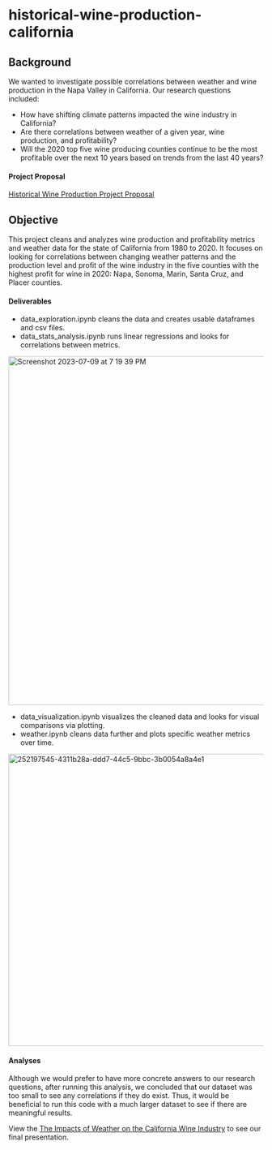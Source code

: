 # historical-wine-production-california

Background
--------
We wanted to investigate possible correlations between weather and wine production in the Napa Valley in California. Our research questions included:
* How have shifting climate patterns impacted the wine industry in California?
* Are there correlations between weather of a given year, wine production, and profitability?
* Will the 2020 top five wine producing counties continue to be the most profitable over the next 10 years based on trends from the last 40 years?
#### Project Proposal ####
[Historical Wine Production Project Proposal](https://docs.google.com/document/d/18OsHL4Vfs9UgNTMCLV9U2Mu40R0FS78hmhVpkM82z50/edit?usp=sharing
)

## Objective ##
This project cleans and analyzes wine production and profitability metrics and weather data for the state of California from 1980 to 2020. It focuses on looking for correlations between changing weather patterns and the production level and profit of the wine industry in the five counties with the highest profit for wine in 2020: Napa, Sonoma, Marin, Santa Cruz, and Placer counties. 

#### Deliverables ####
* data_exploration.ipynb cleans the data and creates usable dataframes and csv files.
* data_stats_analysis.ipynb runs linear regressions and looks for correlations between metrics.
 <img width="688" alt="Screenshot 2023-07-09 at 7 19 39 PM" src="https://github.com/m-janssens-boop/DABC_project_one/assets/127706155/0fb4c4ef-9c05-43fb-b2da-383b6a3d26bc">

* data_visualization.ipynb visualizes the cleaned data and looks for visual comparisons via plotting.
* weather.ipynb cleans data further and plots specific weather metrics over time.
<img width="576" alt="252197545-4311b28a-ddd7-44c5-9bbc-3b0054a8a4e1" src="https://github.com/m-janssens-boop/DABC_project_one/assets/127706155/11c48cab-0541-40e1-b068-8b43234f28bc">



#### Analyses ####
Although we would prefer to have more concrete answers to our research questions, after running this analysis, we concluded that our dataset was too small to see any correlations if they do exist. Thus, it would be beneficial to run this code with a much larger dataset to see if there are meaningful results.

View the [The Impacts of Weather on the California Wine Industry](https://docs.google.com/presentation/d/12B6xBwyoTBlUf4Js63bsO3v-JCfzglAhvusVsdk_KuU/edit?usp=sharing) to see our final presentation. 

